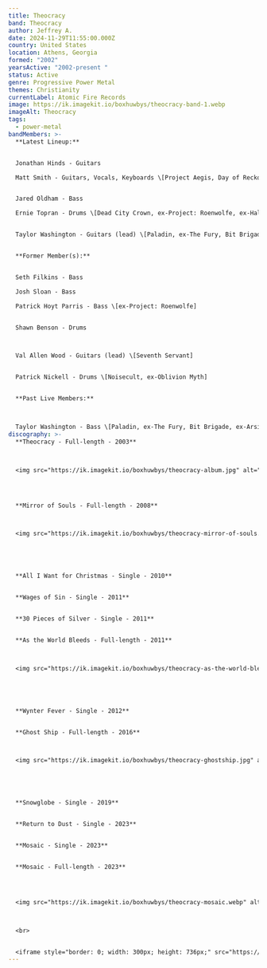 ```yaml
---
title: Theocracy
band: Theocracy
author: Jeffrey A.
date: 2024-11-29T11:55:00.000Z
country: United States
location: Athens, Georgia
formed: "2002"
yearsActive: "2002-present "
status: Active
genre: Progressive Power Metal
themes: Christianity
currentLabel: Atomic Fire Records
image: https://ik.imagekit.io/boxhuwbys/theocracy-band-1.webp
imageAlt: Theocracy
tags:
  - power-metal
bandMembers: >-
  **Latest Lineup:**


  Jonathan Hinds - Guitars

  Matt Smith - Guitars, Vocals, Keyboards \[Project Aegis, Day of Reckoning (live)]


  Jared Oldham - Bass

  Ernie Topran - Drums \[Dead City Crown, ex-Project: Roenwolfe, ex-Halcyon Way, ex-Xeroderma]


  Taylor Washington - Guitars (lead) \[Paladin, ex-The Fury, Bit Brigade, ex-Arsis (live), ex-Necromancing the Stone (live), ex-ShadowStrike (live), ex-Sybaritic]


  **Former Member(s):**


  Seth Filkins - Bass

  Josh Sloan - Bass

  Patrick Hoyt Parris - Bass \[ex-Project: Roenwolfe]


  Shawn Benson - Drums



  Val Allen Wood - Guitars (lead) \[Seventh Servant]


  Patrick Nickell - Drums \[Noisecult, ex-Oblivion Myth]


  **Past Live Members:**



  Taylor Washington - Bass \[Paladin, ex-The Fury, Bit Brigade, ex-Arsis (live), ex-Necromancing the Stone (live), ex-ShadowStrike (live), ex-Sybaritic]
discography: >-
  **Theocracy - Full-length - 2003**



  <img src="https://ik.imagekit.io/boxhuwbys/theocracy-album.jpg" alt="Theocracy - Theocracy - Full-length cover" style="width:300px; height:auto;">




  **Mirror of Souls - Full-length - 2008**



  <img src="https://ik.imagekit.io/boxhuwbys/theocracy-mirror-of-souls.webp" alt="Theocracy - Mirror of Souls - Full-length cover" style="width:300px; height:auto;">





  **All I Want for Christmas - Single - 2010**


  **Wages of Sin - Single - 2011**


  **30 Pieces of Silver - Single - 2011**


  **As the World Bleeds - Full-length - 2011**



  <img src="https://ik.imagekit.io/boxhuwbys/theocracy-as-the-world-bleeds.webp" alt="Theocracy - As the World Bleeds - Full-length cover" style="width:300px; height:auto;">





  **Wynter Fever - Single - 2012**


  **Ghost Ship - Full-length - 2016**



  <img src="https://ik.imagekit.io/boxhuwbys/theocracy-ghostship.jpg" alt="Theocracy - Ghost Ship - Full-length cover" style="width:300px; height:auto;">





  **Snowglobe - Single - 2019**


  **Return to Dust - Single - 2023**


  **Mosaic - Single - 2023**


  **Mosaic - Full-length - 2023**




  <img src="https://ik.imagekit.io/boxhuwbys/theocracy-mosaic.webp" alt="Theocracy - Mosaic - Full-length cover" style="width:300px; height:auto;">



  <br>


  <iframe style="border: 0; width: 300px; height: 736px;" src="https://bandcamp.com/EmbeddedPlayer/album=331484951/size=large/bgcol=333333/linkcol=0f91ff/transparent=true/" seamless><a href="https://ulteriumrecords.bandcamp.com/album/as-the-world-bleeds">As The World Bleeds by Theocracy</a></iframe>
---
```

